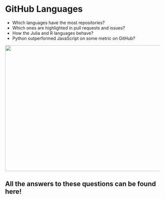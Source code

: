 # GitHub Languages
* Which languages ​​have the most repositories? 
* Which ones are highlighted in pull requests and issues? 
* How the Julia and R languages ​​behave? 
* Python outperformed JavaScript on some metric on GitHub? 

<p align="center"><img align="center" src="https://octodex.github.com/images/daftpunktocat-thomas.gif" height="410px" width="690"/></p>

## All the answers to these questions can be found here!

